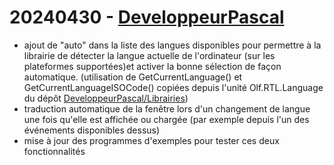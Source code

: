 # 20240430 - [DeveloppeurPascal](https://github.com/DeveloppeurPascal)

* ajout de "auto" dans la liste des langues disponibles pour permettre à la librairie de détecter la langue actuelle de l'ordinateur (sur les plateformes supportées)et activer la bonne sélection de façon automatique. (utilisation de GetCurrentLanguage() et GetCurrentLanguageISOCode() copiées depuis l'unité Olf.RTL.Language du dépôt [DeveloppeurPascal/Librairies](https://github.com/DeveloppeurPascal/librairies))
* traduction automatique de la fenêtre lors d'un changement de langue une fois qu'elle est affichée ou chargée (par exemple depuis l'un des événements disponibles dessus)
* mise à jour des programmes d'exemples pour tester ces deux fonctionnalités
